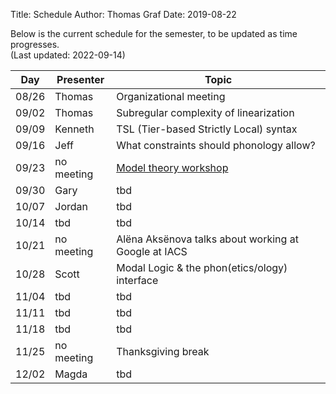 Title: Schedule
Author: Thomas Graf
Date: 2019-08-22

Below is the current schedule for the semester, to be updated as time progresses.  
(Last updated: 2022-09-14)


| Day   | Presenter          | Topic                                          |
|-------|--------------------|------------------------------------------------|
| 08/26 | Thomas             | Organizational meeting                         |
| 09/02 | Thomas             | Subregular complexity of linearization         |
| 09/09 | Kenneth            | TSL (Tier-based Strictly Local) syntax                                     |
| 09/16 | Jeff               | What constraints should phonology allow?                                            |
| 09/23 | no meeting         | [Model theory workshop](https://www.jeffreyheinz.net/events/WMTRPprogram.html)                          |
| 09/30 | Gary               | tbd                                            |
| 10/07 | Jordan             | tbd                                            |
| 10/14 | tbd                | tbd                                            |
| 10/21 | no meeting              | Alëna Aksënova talks about working at Google at IACS                                            |
| 10/28 | Scott              | Modal Logic & the phon(etics/ology) interface  |
| 11/04 | tbd                | tbd                                            |
| 11/11 | tbd                | tbd                                            |
| 11/18 | tbd                | tbd                                            |
| 11/25 | no meeting         | Thanksgiving break                             |
| 12/02 | Magda                | tbd                                            |
